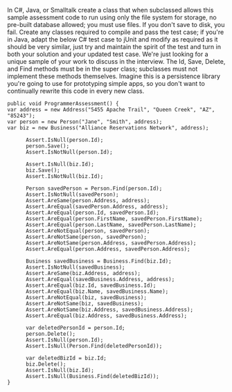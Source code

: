 In C#, Java, or Smalltalk create a class that when subclassed allows this sample assessment code to run using only the file system for storage, no pre-built database allowed; you must use files. If you don't save to disk, you fail.
Create any classes required to compile and pass the test case; if you're in Java, adapt the below C# test case to jUnit and modify as required as it should be very similar, just try and maintain the spirit of the test and turn in both your solution and your updated test case. We're just looking for a unique sample of your work to discuss in the interview.
The Id, Save, Delete, and Find methods must be in the super class; subclasses must not implement these methods themselves. Imagine this is a persistence library you're going to use for prototyping simple apps, so you don't want to continually rewrite this code in every new class.

```
public void ProgrammerAssessment() {
var address = new Address("5455 Apache Trail", "Queen Creek", "AZ", "85243");
var person = new Person("Jane", "Smith", address);
var biz = new Business("Alliance Reservations Network", address);

      Assert.IsNull(person.Id);
      person.Save();
      Assert.IsNotNull(person.Id);

      Assert.IsNull(biz.Id);
      biz.Save();
      Assert.IsNotNull(biz.Id);

      Person savedPerson = Person.Find(person.Id);
      Assert.IsNotNull(savedPerson);
      Assert.AreSame(person.Address, address);
      Assert.AreEqual(savedPerson.Address, address);
      Assert.AreEqual(person.Id, savedPerson.Id);
      Assert.AreEqual(person.FirstName, savedPerson.FirstName);
      Assert.AreEqual(person.LastName, savedPerson.LastName);
      Assert.AreNotEqual(person, savedPerson);
      Assert.AreNotSame(person, savedPerson);
      Assert.AreNotSame(person.Address, savedPerson.Address);
      Assert.AreEqual(person.Address, savedPerson.Address);

      Business savedBusiness = Business.Find(biz.Id);
      Assert.IsNotNull(savedBusiness);
      Assert.AreSame(biz.Address, address);
      Assert.AreEqual(savedBusiness.Address, address);
      Assert.AreEqual(biz.Id, savedBusiness.Id);
      Assert.AreEqual(biz.Name, savedBusiness.Name);
      Assert.AreNotEqual(biz, savedBusiness);
      Assert.AreNotSame(biz, savedBusiness);
      Assert.AreNotSame(biz.Address, savedBusiness.Address);
      Assert.AreEqual(biz.Address, savedBusiness.Address);

      var deletedPersonId = person.Id;
      person.Delete();
      Assert.IsNull(person.Id);
      Assert.IsNull(Person.Find(deletedPersonId));

      var deletedBizId = biz.Id;
      biz.Delete();
      Assert.IsNull(biz.Id);
      Assert.IsNull(Business.Find(deletedBizId));
}
```
